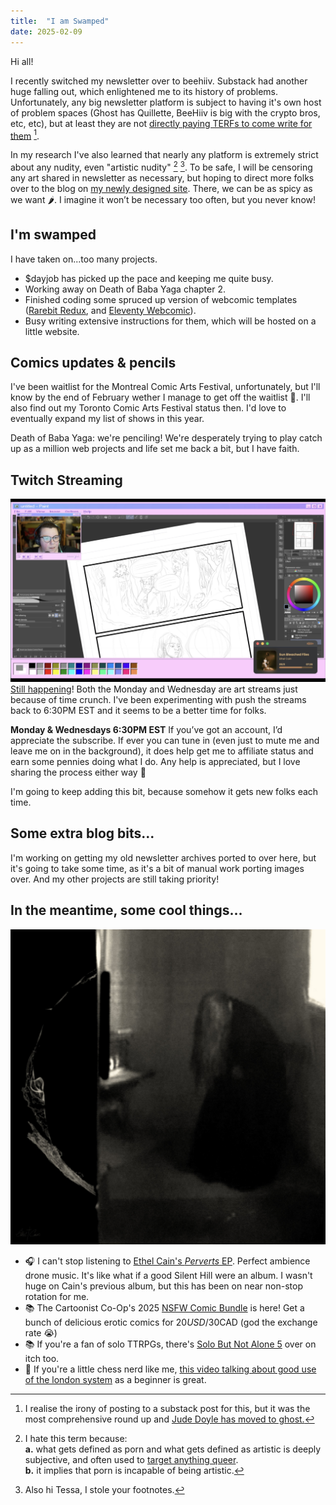 ```yaml
---
title:  "I am Swamped"
date: 2025-02-09
---
```

Hi all!

I recently switched my newsletter over to beehiiv. Substack had another huge falling out, which enlightened me to its history of problems. Unfortunately, any big newsletter platform is subject to having it's own host of problem spaces (Ghost has Quillette, BeeHiiv is big with the crypto bros, etc, etc), but at least they are not [directly paying TERFs to come write for them](https://doyles.substack.com/p/in-queers-we-trust-all-others-pay) [^1].
<!-- excerpt -->

In my research I've also learned that nearly any platform is extremely strict about any nudity, even "artistic nudity" [^2] [^3]. To be safe, I will be censoring any art shared in newsletter as necessary, but hoping to direct more folks over to the blog on [my newly designed site](katedee.com). There, we can be as spicy as we want 🌶️. I imagine it won’t be necessary too often, but you never know!

## I'm swamped
I have taken on...too many projects. 
- $dayjob has picked up the pace and keeping me quite busy.
- Working away on Death of Baba Yaga chapter 2.
- Finished coding some spruced up version of webcomic templates ([Rarebit Redux](https://github.com/katedee/rarebit-redux), and [Eleventy Webcomic](https://github.com/katedee/eleventy-webcomic)).
- Busy writing extensive instructions for them, which will be hosted on a little website.

## Comics updates & pencils
I've been waitlist for the Montreal Comic Arts Festival, unfortunately, but I'll know by the end of February wether I manage to get off the waitlist 🤞. I'll also find out my Toronto Comic Arts Festival status then. I'd love to eventually expand my list of shows in this year.

Death of Baba Yaga: we're penciling! We're desperately trying to play catch up as a million web projects and life set me back a bit, but I have faith.

## Twitch Streaming
![working on comics....](/assets/blog/feb/twitch.png)
[Still happening](https://www.twitch.tv/thisiskatedee)! Both the Monday and Wednesday are art streams just because of time crunch. I've been experimenting with push the streams back to 6:30PM EST and it seems to be a better time for folks.

**Monday & Wednesdays 6:30PM EST**
If you’ve got an account, I’d appreciate the subscribe. If ever you can tune in (even just to mute me and leave me on in the background), it does help get me to affiliate status and earn some pennies doing what I do. Any help is appreciated, but I love sharing the process either way 🙂

I'm going to keep adding this bit, because somehow it gets new folks each time.

## Some extra blog bits...
I'm working on getting my old newsletter archives ported to over here, but it's going to take some time, as it's a bit of manual work porting images over. And my other projects are still taking priority!

## In the meantime, some cool things...
![cover for Ethel Cain's Perverts](/assets/blog/feb/perverts.png)
- 🎧 I can't stop listening to [Ethel Cain's _Perverts_ EP](https://ethelcain.ffm.to/perverts). Perfect ambience drone music. It's like what if a good Silent Hill were an album. I wasn't huge on Cain's previous album, but this has been on near non-stop rotation for me.
- 📚 The Cartoonist Co-Op's 2025 [NSFW Comic Bundle](https://itch.io/b/2848/the-cartoonist-co-op-nsfw-comics-bundle-2025) is here! Get a bunch of delicious erotic comics for $20USD/$30CAD (god the exchange rate 😭)
- 📚 If you're a fan of solo TTRPGs, there's [Solo But Not Alone 5](https://itch.io/b/2865/solo-but-not-alone-5) over on itch too.
- 🎥 If you're a little chess nerd like me, [this video talking about good use of the london system](https://www.youtube.com/watch?v=bcWy10RKTNw) as a beginner is great.

[^1]: I realise the irony of posting to a substack post for this, but it was the most comprehensive round up and [Jude Doyle has moved to ghost.](https://jude-doyle.ghost.io/)

[^2]: I hate this term because:  
**a.** what gets defined as porn and what gets defined as artistic is deeply subjective, and often used to [target anything queer](https://www.eff.org/deeplinks/2021/08/how-lgbtq-content-censored-under-guise-sexually-explicit).  
**b.** it implies that porn is incapable of being artistic.

[^3]: Also hi Tessa, I stole your footnotes.

